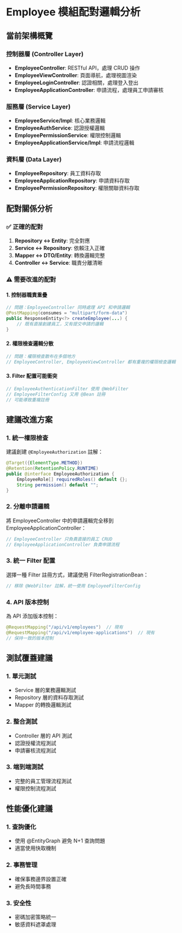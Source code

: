# Employee 模組配對邏輯分析 

## 當前架構概覽

### 控制器層 (Controller Layer)
- **EmployeeController**: RESTful API，處理 CRUD 操作
- **EmployeeViewController**: 頁面導航，處理視圖渲染
- **EmployeeLoginController**: 認證相關，處理登入登出
- **EmployeeApplicationController**: 申請流程，處理員工申請審核

### 服務層 (Service Layer)
- **EmployeeService/Impl**: 核心業務邏輯
- **EmployeeAuthService**: 認證授權邏輯
- **EmployeePermissionService**: 權限控制邏輯
- **EmployeeApplicationService/Impl**: 申請流程邏輯

### 資料層 (Data Layer)
- **EmployeeRepository**: 員工資料存取
- **EmployeeApplicationRepository**: 申請資料存取
- **EmployeePermissionRepository**: 權限關聯資料存取

## 配對關係分析

### ✅ 正確的配對
1. **Repository ↔ Entity**: 完全對應
2. **Service ↔ Repository**: 依賴注入正確
3. **Mapper ↔ DTO/Entity**: 轉換邏輯完整
4. **Controller ↔ Service**: 職責分離清晰

### ⚠️ 需要改進的配對

#### 1. 控制器職責重疊
```java
// 問題：EmployeeController 同時處理 API 和申請邏輯
@PostMapping(consumes = "multipart/form-data")
public ResponseEntity<?> createEmployee(...) {
    // 既有直接創建員工，又有提交申請的邏輯
}
```

#### 2. 權限檢查邏輯分散
```java
// 問題：權限檢查散布在多個地方
// EmployeeController, EmployeeViewController 都有重複的權限檢查邏輯
```

#### 3. Filter 配置可能衝突
```java
// EmployeeAuthenticationFilter 使用 @WebFilter
// EmployeeFilterConfig 又用 @Bean 註冊
// 可能導致重複註冊
```

## 建議改進方案

### 1. 統一權限檢查
建議創建 `@EmployeeAuthorization` 註解：
```java
@Target({ElementType.METHOD})
@Retention(RetentionPolicy.RUNTIME)
public @interface EmployeeAuthorization {
    EmployeeRole[] requiredRoles() default {};
    String permission() default "";
}
```

### 2. 分離申請邏輯
將 EmployeeController 中的申請邏輯完全移到 EmployeeApplicationController：
```java
// EmployeeController 只負責直接的員工 CRUD
// EmployeeApplicationController 負責申請流程
```

### 3. 統一 Filter 配置
選擇一種 Filter 註冊方式，建議使用 FilterRegistrationBean：
```java
// 移除 @WebFilter 註解，統一使用 EmployeeFilterConfig
```

### 4. API 版本控制
為 API 添加版本控制：
```java
@RequestMapping("/api/v1/employees")  // 現有
@RequestMapping("/api/v1/employee-applications")  // 現有
// 保持一致的版本控制
```

## 測試覆蓋建議

### 1. 單元測試
- Service 層的業務邏輯測試
- Repository 層的資料存取測試
- Mapper 的轉換邏輯測試

### 2. 整合測試
- Controller 層的 API 測試
- 認證授權流程測試
- 申請審核流程測試

### 3. 端到端測試
- 完整的員工管理流程測試
- 權限控制流程測試

## 性能優化建議

### 1. 查詢優化
- 使用 @EntityGraph 避免 N+1 查詢問題
- 適當使用快取機制

### 2. 事務管理
- 確保事務邊界設置正確
- 避免長時間事務

### 3. 安全性
- 密碼加密策略統一
- 敏感資料遮罩處理